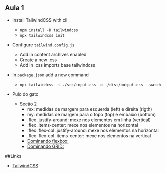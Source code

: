 ## Aula 1
* Install TailwindCSS with cli
  * ```npm install -D tailwindcss```
  * ```npx tailwindcss init```

* Configure ``tailwind.config.js``
  * Add in content archives enabled
  * Create a new .css
  * Add in .css imports base tailwindcss

* In ``package.json`` add a new command
  * ```npx tailwindcss -i ./src/input.css -o ./dist/output.css --watch```

* Pulo do gato
  * Secão 2
    * mx: medidas de margem para esquerda (left) e direita (rigth)
    * my: medidas de margem para o topo (top) e embaixo (bottom)
    * .flex .justify-around: mexe nos elementos em linha (vertical)
    * .flex .items-center: mexe nos elementos na horizontal
    * .flex .flex-col .justify-around: mexe nos elementos na horizontal
    * .flex .flex-col .items-center: mexe nos elementos na vertical
    * [Dominando flexbox:](https://www.youtube.com/watch?v=WyIiuB8NoqQ)
    * [Dominando GRID:](https://www.youtube.com/watch?v=Aql4FvOKcho)

##Links
- [TailwindCSS](https://tailwindcss.com/docs/installation)

